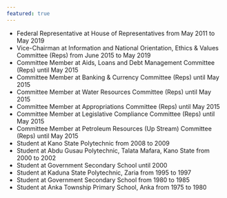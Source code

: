 ```yaml
---
featured: true
---
```

* Federal Representative at House of Representatives from May 2011 to May 2019
* Vice-Chairman at Information and National Orientation, Ethics & Values Committee (Reps) from June 2015 to May 2019
* Committee Member at Aids, Loans and Debt Management Committee (Reps) until May 2015
* Committee Member at Banking & Currency Committee (Reps) until May 2015
* Committee Member at Water Resources Committee (Reps) until May 2015
* Committee Member at Appropriations Committee (Reps) until May 2015
* Committee Member at Legislative Compliance Committee (Reps) until May 2015
* Committee Member at Petroleum Resources (Up Stream) Committee (Reps) until May 2015
* Student at Kano State Polytechnic from 2008 to 2009
* Student at Abdu Gusau Polytechnic, Talata Mafara, Kano State from 2000 to 2002
* Student at Government Secondary School until 2000
* Student at Kaduna State Polytechnic, Zaria from 1995 to 1997
* Student at Government Secondary School from 1980 to 1985
* Student at Anka Township Primary School, Anka from 1975 to 1980

